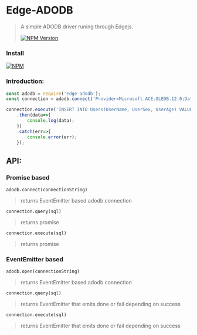 # Edge-ADODB
>A simple ADODB driver runing through Edgejs.
>
>[![NPM Version][npm-image]][npm-url]

### Install
[![NPM](https://nodei.co/npm/edge-adodb.png)](https://nodei.co/npm/edge-adodb/)

### Introduction:
```js
const adodb = require('edge-adodb');
const connection = adodb.connect('Provider=Microsoft.ACE.OLEDB.12.0;Data Source=edge-adodb.Mdb;');

connection.execute('INSERT INTO Users(UserName, UserSex, UserAge) VALUES ("Newton", "Male", 25)')
    .then(data=>{
        console.log(data);
    })
    .catch(err=>{
        console.error(err);
    });
```

## API:
### Promise based
`adodb.connect(connectionString)`
>returns EventEmitter based adodb connection

`connection.query(sql)`
>returns promise

`connection.execute(sql)`
>returns promise

### EventEmitter based
`adodb.open(connectionString)`
>returns EventEmitter based adodb connection

`connection.query(sql)`
>returns EventEmitter that emits done or fail depending on success

`connection.execute(sql)`
>returns EventEmitter that emits done or fail depending on success

[npm-image]: https://img.shields.io/npm/v/edge-adodb.svg?style=flat-square
[npm-url]: https://www.npmjs.org/package/edge-adodb